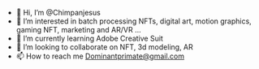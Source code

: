 - 👋 Hi, I’m @Chimpanjesus
- 👀 I’m interested in batch processing NFTs, digital art, motion graphics, gaming NFT, marketing and AR/VR ...
- 🌱 I’m currently learning Adobe Creative Suit
- 💞️ I’m looking to collaborate on NFT, 3d modeling, AR
- 📫 How to reach me Dominantprimate@gmail.com

<!---
Chimpanjesus/Chimpanjesus is a ✨ special ✨ repository because its `README.md` (this file) appears on your GitHub profile.
You can click the Preview link to take a look at your changes.
--->
